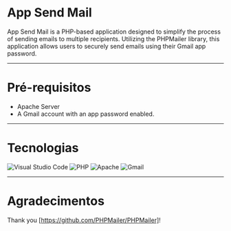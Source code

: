 # App Send Mail

App Send Mail is a PHP-based application designed to simplify the process of sending emails to multiple recipients. 
Utilizing the PHPMailer library, this application allows users to securely send emails using their Gmail app password.

<hr>

# Pré-requisitos

- Apache Server
- A Gmail account with an app password enabled.

<hr>

# Tecnologias

![Visual Studio Code](https://img.shields.io/badge/Visual%20Studio%20Code-0078d7.svg?style=for-the-badge&logo=visual-studio-code&logoColor=white)
![PHP](https://img.shields.io/badge/php-%23777BB4.svg?style=for-the-badge&logo=php&logoColor=white)
![Apache](https://img.shields.io/badge/apache-%23D42029.svg?style=for-the-badge&logo=apache&logoColor=white)
![Gmail](https://img.shields.io/badge/Gmail-D14836?style=for-the-badge&logo=gmail&logoColor=white)

<hr>

# Agradecimentos

Thank you [https://github.com/PHPMailer/PHPMailer]!
